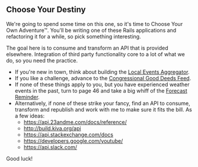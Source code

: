 ## Choose Your Destiny

We're going to spend some time on this one, so it's time to Choose Your Own Adventure™. You'll be writing one of these Rails applications and refactoring it for a while, so pick something interesting.

The goal here is to consume and transform an API that is provided elsewhere. Integration of third party functionality core to a lot of what we do, so you need the practice.

* If you're new in town, think about building the [Local Events Aggregator](../happenings/).
* If you like a challenge, advance to the [Congressional Good Deeds Feed](../opposite_of_progress/).
* If none of these things apply to you, but you have experienced weather events in the past, turn to page 46 and take a big whiff of the [Forecast Reminder](../event_system/).
* Alternatively, if none of these strike your fancy, find an API to consume, transform and republish and work with me to make sure it fits the bill. As a few ideas:
  * https://api.23andme.com/docs/reference/
  * http://build.kiva.org/api
  * https://api.stackexchange.com/docs
  * https://developers.google.com/youtube/
  * https://api.slack.com/

Good luck!

